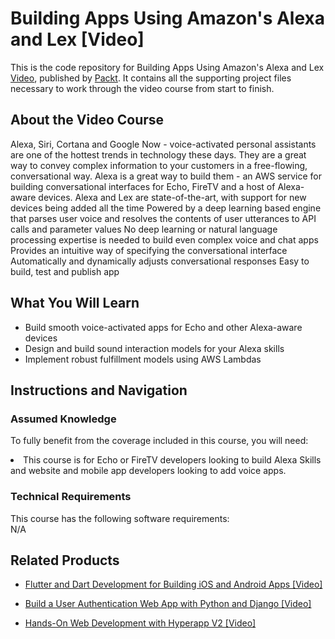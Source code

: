 # Building Apps Using Amazon's Alexa and Lex [Video]
This is the code repository for Building Apps Using Amazon's Alexa and Lex [Video](https://www.packtpub.com/application-development/building-apps-using-amazons-alexa-and-lex), published by [Packt](https://www.packtpub.com/?utm_source=github). It contains all the supporting project files necessary to work through the video course from start to finish.

## About the Video Course
Alexa, Siri, Cortana and Google Now - voice-activated personal assistants are one of the hottest trends in technology these days. They are a great way to convey complex information to your customers in a free-flowing, conversational way. Alexa is a great way to build them - an AWS service for building conversational interfaces for Echo, FireTV and a host of Alexa-aware devices. 
Alexa and Lex are state-of-the-art, with support for new devices being added all the time
Powered by a deep learning based engine that parses user voice and resolves the contents of user utterances to API calls and parameter values
No deep learning or natural language processing expertise is needed to build even complex voice and chat apps
Provides an intuitive way of specifying the conversational interface
Automatically and dynamically adjusts conversational responses
Easy to build, test and publish app

<H2>What You Will Learn</H2>
<DIV class=book-info-will-learn-text>
<UL>
<LI> Build smooth voice-activated apps for Echo and other Alexa-aware devices </LI>
<LI> Design and build sound interaction models for your Alexa skills </LI>
<LI> Implement robust fulfillment models using AWS Lambdas </LI>
</UL></DIV>

## Instructions and Navigation
### Assumed Knowledge
To fully benefit from the coverage included in this course, you will need:<br/>
<DIV class=book-info-will-learn-text>
<LI> This course is for Echo or FireTV developers looking to build Alexa Skills and website and mobile app developers looking to add voice apps. </LI>
</UL><DIV>

### Technical Requirements
This course has the following software requirements:<br/>
N/A

## Related Products
* [Flutter and Dart Development for Building iOS and Android Apps [Video]](https://www.packtpub.com/application-development/flutter-and-dart-development-building-ios-and-android-apps-video)

* [Build a User Authentication Web App with Python and Django [Video]](https://www.packtpub.com/application-development/build-user-authentication-web-app-python-and-django-video)

* [Hands-On Web Development with Hyperapp V2 [Video]](https://www.packtpub.com/application-development/hands-web-development-hyperapp-v2-video)
